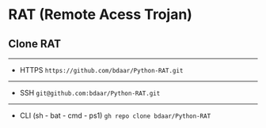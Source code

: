 # RAT (Remote Acess Trojan)

## Clone RAT
---
+ HTTPS `https://github.com/bdaar/Python-RAT.git`
---
+ SSH `git@github.com:bdaar/Python-RAT.git`
---
+ CLI (sh - bat - cmd - ps1) `gh repo clone bdaar/Python-RAT`
